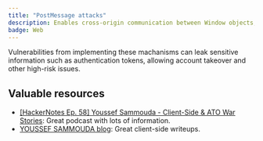```yaml
---
title: "PostMessage attacks"
description: Enables cross-origin communication between Window objects; e.g., between a page and a pop-up that it spawned, or between a page and an iframe embedded within it.
badge: Web
---
```


Vulnerabilities from implementing these machanisms can leak sensitive information such as authentication tokens, allowing account takeover and other high-risk issues.

## Valuable resources

* [[HackerNotes Ep. 58] Youssef Sammouda - Client-Side & ATO War Stories](https://blog.criticalthinkingpodcast.io/p/client-side-ato-with-youssef-sammouda): Great podcast with lots of information.
* [YOUSSEF SAMMOUDA blog](https://ysamm.com/): Great client-side writeups.
